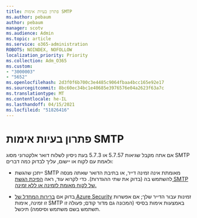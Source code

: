 ```yaml
---
title: פתרון בעיות אימות SMTP
ms.author: pebaum
author: pebaum
manager: scotv
ms.audience: Admin
ms.topic: article
ms.service: o365-administration
ROBOTS: NOINDEX, NOFOLLOW
localization_priority: Priority
ms.collection: Adm_O365
ms.custom:
- "3000003"
- "5652"
ms.openlocfilehash: 2d3f0f6b700c3e4485c9064fbaa4bcc165e92e17
ms.sourcegitcommit: 8bc60ec34bc1e40685e3976576e04a2623f63a7c
ms.translationtype: MT
ms.contentlocale: he-IL
ms.lasthandoff: 04/15/2021
ms.locfileid: "51826416"
---
```

# <a name="solving-smtp-authentication-issues"></a>פתרון בעיות אימות SMTP

אם אתה מקבל שגיאות 5.7.57 או 5.7.3 בעת ניסיון לשלוח דואר אלקטרוני מסוג SMTP ולאמת עם לקוח או יישום, עליך לבדוק כמה דברים:

- ייתכן שהגשת SMTP מאומתת אינה זמינה דייר, או בתיבת הדואר שאתה מנסה להשתמש בה (בדוק את שתי ההגדרות). כדי לקרוא עוד, ראה [הפיכת הגשת SMTP של לקוח מאומת לזמינה או ללא זמינה.](https://docs.microsoft.com/exchange/clients-and-mobile-in-exchange-online/authenticated-client-smtp-submission)

- בדוק אם [ברירות המחדל של Azure Security](https://docs.microsoft.com/azure/active-directory/fundamentals/concept-fundamentals-security-defaults) זמינות עבור הדייר שלך; אם אפשרות זו זמינה, אימות SMTP באמצעות אימות בסיסי (המכונה גם מדור קודם; פעולה זו תשתמש בשם משתמש וסיסמה) תיכשל.
